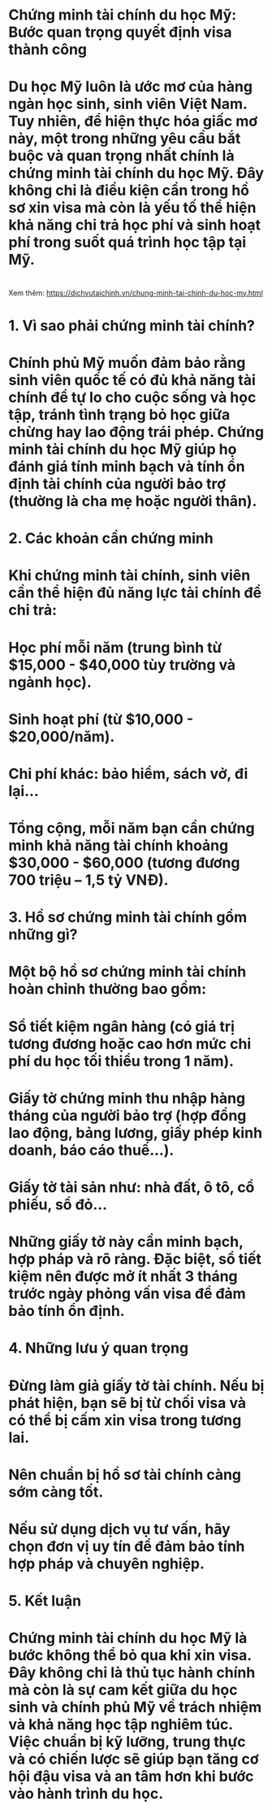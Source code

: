 # Chứng minh tài chính du học Mỹ: Bước quan trọng quyết định visa thành công

# 

# Du học Mỹ luôn là ước mơ của hàng ngàn học sinh, sinh viên Việt Nam. Tuy nhiên, để hiện thực hóa giấc mơ này, một trong những yêu cầu bắt buộc và quan trọng nhất chính là chứng minh tài chính du học Mỹ. Đây không chỉ là điều kiện cần trong hồ sơ xin visa mà còn là yếu tố thể hiện khả năng chi trả học phí và sinh hoạt phí trong suốt quá trình học tập tại Mỹ.

# 
Xem thêm: https://dichvutaichinh.vn/chung-minh-tai-chinh-du-hoc-my.html
# 1\. Vì sao phải chứng minh tài chính?

# Chính phủ Mỹ muốn đảm bảo rằng sinh viên quốc tế có đủ khả năng tài chính để tự lo cho cuộc sống và học tập, tránh tình trạng bỏ học giữa chừng hay lao động trái phép. Chứng minh tài chính du học Mỹ giúp họ đánh giá tính minh bạch và tính ổn định tài chính của người bảo trợ (thường là cha mẹ hoặc người thân).

# 

# 2\. Các khoản cần chứng minh

# Khi chứng minh tài chính, sinh viên cần thể hiện đủ năng lực tài chính để chi trả:

# 

# Học phí mỗi năm (trung bình từ $15,000 - $40,000 tùy trường và ngành học).

# 

# Sinh hoạt phí (từ $10,000 - $20,000/năm).

# 

# Chi phí khác: bảo hiểm, sách vở, đi lại…

# 

# Tổng cộng, mỗi năm bạn cần chứng minh khả năng tài chính khoảng $30,000 - $60,000 (tương đương 700 triệu – 1,5 tỷ VNĐ).

# 

# 3\. Hồ sơ chứng minh tài chính gồm những gì?

# Một bộ hồ sơ chứng minh tài chính hoàn chỉnh thường bao gồm:

# 

# Sổ tiết kiệm ngân hàng (có giá trị tương đương hoặc cao hơn mức chi phí du học tối thiểu trong 1 năm).

# 

# Giấy tờ chứng minh thu nhập hàng tháng của người bảo trợ (hợp đồng lao động, bảng lương, giấy phép kinh doanh, báo cáo thuế…).

# 

# Giấy tờ tài sản như: nhà đất, ô tô, cổ phiếu, sổ đỏ…

# 

# Những giấy tờ này cần minh bạch, hợp pháp và rõ ràng. Đặc biệt, sổ tiết kiệm nên được mở ít nhất 3 tháng trước ngày phỏng vấn visa để đảm bảo tính ổn định.

# 

# 4\. Những lưu ý quan trọng

# Đừng làm giả giấy tờ tài chính. Nếu bị phát hiện, bạn sẽ bị từ chối visa và có thể bị cấm xin visa trong tương lai.

# 

# Nên chuẩn bị hồ sơ tài chính càng sớm càng tốt.

# 

# Nếu sử dụng dịch vụ tư vấn, hãy chọn đơn vị uy tín để đảm bảo tính hợp pháp và chuyên nghiệp.

# 

# 5\. Kết luận

# Chứng minh tài chính du học Mỹ là bước không thể bỏ qua khi xin visa. Đây không chỉ là thủ tục hành chính mà còn là sự cam kết giữa du học sinh và chính phủ Mỹ về trách nhiệm và khả năng học tập nghiêm túc. Việc chuẩn bị kỹ lưỡng, trung thực và có chiến lược sẽ giúp bạn tăng cơ hội đậu visa và an tâm hơn khi bước vào hành trình du học.

# 



